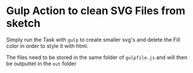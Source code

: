 # Gulp Action to clean SVG Files from sketch

Simply run the Task with `gulp` to create smaller svg's and delete the Fill color in order to style it with html.

The files need to be stored in the same folder of  `gulpfile.js` and will then be outputtet in the `out` folder 